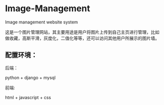 # Image-Management
Image management website system

这是一个图片管理网站，其主要用途是用户将图片上传到自己主页进行管理，比如做收藏，高斯平滑，灰度化，二值化等等，还可以访问其他用户所展示的图片墙。

## 配置环境：

后端：

python + django + mysql

前端:

html + javascript + css


